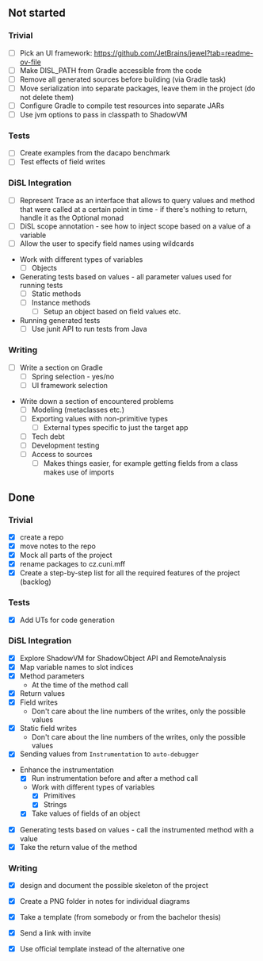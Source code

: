 ## Not started
### Trivial
- [ ] Pick an UI framework: https://github.com/JetBrains/jewel?tab=readme-ov-file
- [ ] Make DISL_PATH from Gradle accessible from the code
- [ ] Remove all generated sources before building (via Gradle task)
- [ ] Move serialization into separate packages, leave them in the project (do not delete them)
- [ ] Configure Gradle to compile test resources into separate JARs
- [ ] Use jvm options to pass in classpath to ShadowVM
### Tests
- [ ] Create examples from the dacapo benchmark
- [ ] Test effects of field writes
### DiSL Integration
- [ ] Represent Trace as an interface that allows to query values and method that were called at a certain point in time - if there's nothing to return, handle it as the Optional monad
- [ ] DiSL scope annotation - see how to inject scope based on a value of a variable
- [ ] Allow the user to specify field names using wildcards
- Work with different types of variables
	- [ ] Objects
- Generating tests based on values - all parameter values used for running tests
	- [ ] Static methods
	- [ ] Instance methods
		- [ ] Setup an object based on field values etc.
- Running generated tests
	- [ ] Use junit API to run tests from Java
### Writing
- [ ] Write a section on Gradle
	- [ ] Spring selection - yes/no
	- [ ] UI framework selection
- Write down a section of encountered problems
	- [ ] Modeling (metaclasses etc.)
	- [ ] Exporting values with non-primitive types
		- [ ] External types specific to just the target app
	- [ ] Tech debt
	- [ ] Development testing  
	- [ ] Access to sources
		- [ ] Makes things easier, for example getting fields from a class makes use of imports
## Done
### Trivial
- [x] create a repo
- [x] move notes to the repo
- [x] Mock all parts of the project
- [x] rename packages to cz.cuni.mff
- [x] Create a step-by-step list for all the required features of the project (backlog)
### Tests
- [x] Add UTs for code generation
### DiSL Integration
- [x] Explore ShadowVM for ShadowObject API and RemoteAnalysis
- [x] Map variable names to slot indices
- [x] Method parameters
	- At the time of the method call
- [x] Return values
- [x] Field writes
	- Don't care about the line numbers of the writes, only the possible values 
- [x] Static field writes
	- Don't care about the line numbers of the writes, only the possible values 
- [x] Sending values from `Instrumentation` to `auto-debugger`
- Enhance the instrumentation 
	- [x] Run instrumentation before and after a method call
	- Work with different types of variables
		- [x] Primitives
		- [x] Strings
	- [x] Take values of fields of an object
- [x] Generating tests based on values - call the instrumented method with a value
- [x] Take the return value of the method
### Writing
- [x] design and document the possible skeleton of the project
- [x] Create a PNG folder in notes for individual diagrams
- [x] Take a template (from somebody or from the bachelor thesis)
- [x] Send a link with invite 
- [x] Use official template instead of the alternative one

